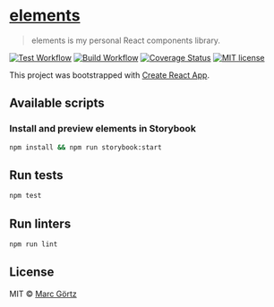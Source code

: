 # [elements](https://mrcgrtz.github.io/elements/)

> elements is my personal React components library.

[![Test Workflow](https://github.com/mrcgrtz/elements/actions/workflows/test.yml/badge.svg)](https://github.com/mrcgrtz/elements/actions/workflows/test.yml)
[![Build Workflow](https://github.com/mrcgrtz/elements/actions/workflows/build.yml/badge.svg)](https://github.com/mrcgrtz/elements/actions/workflows/build.yml)
[![Coverage Status](https://coveralls.io/repos/github/mrcgrtz/elements/badge.svg?branch=main)](https://coveralls.io/github/mrcgrtz/elements?branch=main)
[![MIT license](https://img.shields.io/github/license/mrcgrtz/elements.svg)](https://github.com/mrcgrtz/elements/blob/main/LICENSE.md)

This project was bootstrapped with [Create React App](https://github.com/facebook/create-react-app).

## Available scripts

### Install and preview elements in Storybook

```bash
npm install && npm run storybook:start
```

## Run tests

```bash
npm test
```

## Run linters

```bash
npm run lint
```

## License

MIT © [Marc Görtz](https://marcgoertz.de/)
